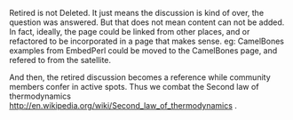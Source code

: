 Retired is not Deleted. It just means the discussion is kind of over, the question was answered. But that does not mean content can not be added. In fact, ideally, the page could be linked from other places, and or refactored to be incorporated in a page that makes sense. eg: CamelBones examples from EmbedPerl could be moved to the CamelBones page, and refered to from the satellite. 

And then, the retired discussion becomes a reference while community members confer in active spots.  Thus we combat the Second law of thermodynamics http://en.wikipedia.org/wiki/Second_law_of_thermodynamics .
